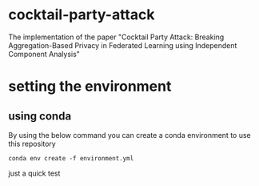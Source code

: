 # cocktail-party-attack
The implementation of the paper "Cocktail Party Attack: Breaking Aggregation-Based Privacy in Federated Learning using Independent Component Analysis"

# setting the environment
## using conda
By using the below command you can create a conda environment to use this repository

```commandline
conda env create -f environment.yml
```
just a quick test